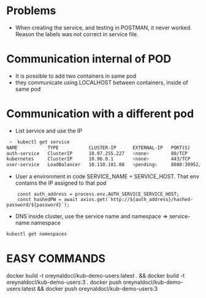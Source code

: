 # Problems
- When creating the service, and testing in POSTMAN, it never worked. Reason the labels was not correct in service file.
# Communication internal of POD
- It is possible to add two containers in same pod
- they communicate using LOCALHOST between containers, inside of same pod
# Communication with a different pod
- List service and use the IP
```bash
 ~  kubectl get service
NAME           TYPE           CLUSTER-IP      EXTERNAL-IP   PORT(S)          AGE
auth-service   ClusterIP      10.97.255.227   <none>        80/TCP           22m
kubernetes     ClusterIP      10.96.0.1       <none>        443/TCP          5d
user-service   LoadBalancer   10.110.181.88   <pending>     8080:30952/TCP   7h12m
```
- User a environment in code SERVICE_NAME + SERVICE_HOST. That env contains the IP assigned to that pod
```
    const auth_address = process.env.AUTH_SERVICE_SERVICE_HOST;
    const hashedPW = await axios.get(`http://${auth_address}/hashed-password/${password}`);
```
- DNS inside cluster, use the service name and namespace => service-name.namespace
```bash
kubectl get namespaces
```

# EASY COMMANDS
docker build -t oreynaldocl/kub-demo-users:latest . && docker build -t oreynaldocl/kub-demo-users:3 .
docker push oreynaldocl/kub-demo-users:latest && docker push oreynaldocl/kub-demo-users:3
